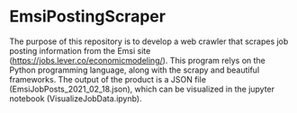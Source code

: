# EmsiPostingScraper

The purpose of this repository is to develop a web crawler that scrapes job posting information from the Emsi site (<a href="https://jobs.lever.co/economicmodeling/">https://jobs.lever.co/economicmodeling/</a>). This program relys on the Python programming language, along with the scrapy and beautiful frameworks. The output of the product is a JSON file (EmsiJobPosts_2021_02_18.json), which can be visualized in the jupyter notebook (VisualizeJobData.ipynb).
